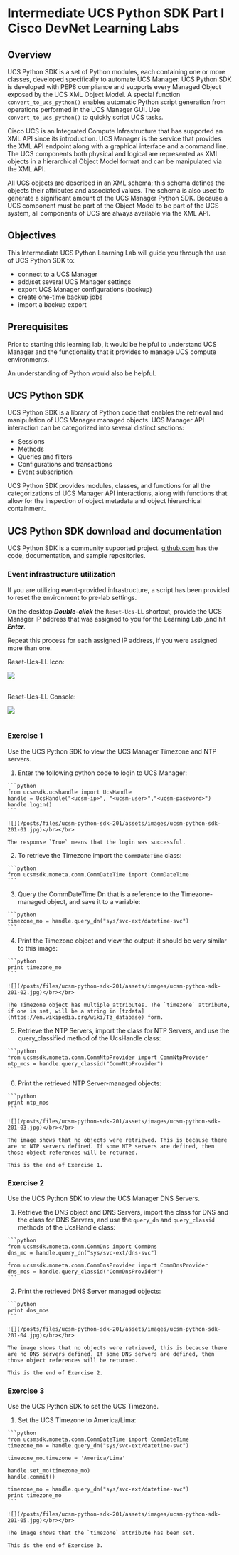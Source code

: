 # Intermediate UCS Python SDK Part I Cisco DevNet Learning Labs

## Overview
UCS Python SDK is a set of Python modules, each containing one or more classes, developed specifically to automate UCS Manager. UCS Python SDK is developed with PEP8 compliance and supports every Managed Object exposed by the UCS XML Object Model. A special function `convert_to_ucs_python()` enables automatic Python script generation from operations performed in the UCS Manager GUI. Use `convert_to_ucs_python()` to quickly script UCS tasks.

Cisco UCS is an Integrated Compute Infrastructure that has supported an XML API since its introduction. UCS Manager is the service that provides the XML API endpoint along with a graphical interface and a command line.  The UCS components both physical and logical are represented as XML objects in a hierarchical Object Model format and can be manipulated via the XML API.

All UCS objects are described in an XML schema; this schema defines the objects their attributes and associated values. The schema is also used to generate a significant amount of the UCS Manager Python SDK. Because a UCS component must be part of the Object Model to be part of the UCS system, all components of UCS are always available via the XML API.

## Objectives
This Intermediate UCS Python Learning Lab will guide you through the use of UCS Python SDK to:
- connect to a UCS Manager
- add/set several UCS Manager settings
- export UCS Manager configurations (backup)
- create one-time backup jobs
- import a backup export


## Prerequisites
Prior to starting this learning lab, it would be helpful to understand UCS Manager and the functionality that it provides to manage UCS compute environments.

An understanding of Python would also be helpful.

## UCS Python SDK
UCS Python SDK is a library of Python code that enables the retrieval and manipulation of UCS Manager managed objects. UCS Manager API interaction can be categorized into several distinct sections:
* Sessions
* Methods
* Queries and filters
* Configurations and transactions
* Event subscription

UCS Python SDK provides modules, classes, and functions for all the categorizations of UCS Manager API interactions, along with functions that allow for the inspection of object metadata and object hierarchical containment.

## UCS Python SDK download and documentation
UCS Python SDK is a community supported project. [github.com](https://github.com/CiscoUcs/ucsmsdk) has the code, documentation, and sample repositories.


### Event infrastructure utilization

  If you are utilizing event-provided infrastructure, a script has been provided to reset the environment to pre-lab settings.

  On the desktop <strong>*Double-click*</strong> the `Reset-Ucs-LL` shortcut, provide the UCS Manager IP address that was assigned to you for the Learning Lab ,and hit <strong>*Enter*</strong>.

  Repeat this process for each assigned IP address, if you were assigned more than one.

  Reset-Ucs-LL Icon:

  ![](/posts/files/ucsm-python-sdk-201/assets/images/ucsm-ll-reset-01.jpg)<br/><br/>

  Reset-Ucs-LL Console:

  ![](/posts/files/ucsm-python-sdk-201/assets/images/ucsm-ll-reset-02.jpg)<br/><br/>


### Exercise 1
Use the UCS Python SDK to view the UCS Manager Timezone and NTP servers.

  1. Enter the following python code to login to UCS Manager:

    ```python
    from ucsmsdk.ucshandle import UcsHandle
    handle = UcsHandle("<ucsm-ip>", "<ucsm-user>","<ucsm-password>")
    handle.login()
    ```

    ![](/posts/files/ucsm-python-sdk-201/assets/images/ucsm-python-sdk-201-01.jpg)</br></br>

    The response `True` means that the login was successful.


  2. To retrieve the Timezone import the `CommDateTime` class:

    ```python
    from ucsmsdk.mometa.comm.CommDateTime import CommDateTime
    ```


  3. Query the CommDateTime Dn that is a reference to the Timezone-managed object, and save it to a variable:

    ```python
    timezone_mo = handle.query_dn("sys/svc-ext/datetime-svc")
    ```


  4. Print the Timezone object and view the output; it should be very similar to this image:

    ```python
    print timezone_mo
    ```

    ![](/posts/files/ucsm-python-sdk-201/assets/images/ucsm-python-sdk-201-02.jpg)</br></br>

    The Timezone object has multiple attributes. The `timezone` attribute, if one is set, will be a string in [tzdata](https://en.wikipedia.org/wiki/Tz_database) form.


  5. Retrieve the NTP Servers, import the class for NTP Servers, and use the query_classified method of the UcsHandle class:

    ```python
    from ucsmsdk.mometa.comm.CommNtpProvider import CommNtpProvider
    ntp_mos = handle.query_classid("CommNtpProvider")
    ```


  6. Print the retrieved NTP Server-managed objects:

    ```python
    print ntp_mos
    ```

    ![](/posts/files/ucsm-python-sdk-201/assets/images/ucsm-python-sdk-201-03.jpg)</br></br>

    The image shows that no objects were retrieved. This is because there are no NTP servers defined. If some NTP servers are defined, then those object references will be returned.

    This is the end of Exercise 1.

### Exercise 2
Use the UCS Python SDK to view the UCS Manager DNS Servers.

  1. Retrieve the DNS object and DNS Servers, import the class for DNS and the class for DNS Servers, and use the `query_dn` and `query_classid` methods of the UcsHandle class:

    ```python
    from ucsmsdk.mometa.comm.CommDns import CommDns
    dns_mo = handle.query_dn("sys/svc-ext/dns-svc")

    from ucsmsdk.mometa.comm.CommDnsProvider import CommDnsProvider
    dns_mos = handle.query_classid("CommDnsProvider")
    ```


  2. Print the retrieved DNS Server managed objects:

    ```python
    print dns_mos
    ```

    ![](/posts/files/ucsm-python-sdk-201/assets/images/ucsm-python-sdk-201-04.jpg)</br></br>

    The image shows that no objects were retrieved, this is because there are no DNS servers defined. If some DNS servers are defined, then those object references will be returned.

    This is the end of Exercise 2.

### Exercise 3
Use the UCS Python SDK to set the UCS Timezone.

  1. Set the UCS Timezone to America/Lima:

    ```python
    from ucsmsdk.mometa.comm.CommDateTime import CommDateTime
    timezone_mo = handle.query_dn("sys/svc-ext/datetime-svc")

    timezone_mo.timezone = 'America/Lima'

    handle.set_mo(timezone_mo)
    handle.commit()

    timezone_mo = handle.query_dn("sys/svc-ext/datetime-svc")
    print timezone_mo
    ```

    ![](/posts/files/ucsm-python-sdk-201/assets/images/ucsm-python-sdk-201-05.jpg)</br></br>

    The image shows that the `timezone` attribute has been set.

    This is the end of Exercise 3.
